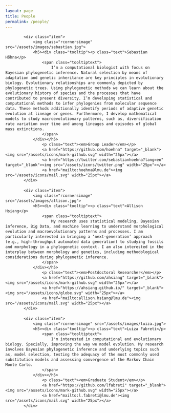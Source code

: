 ```yaml
---
layout: page
title: People
permalink: /people/
---
```


<div class="container">

            <div class="item">
                <img class="rcornersimage" src="/assets/images/sebastian.jpg">
                <h5><div class="tooltip"><p class="text">Sebastian Höhna</p>
                    <span class="tooltiptext">
                        I’m a computational biologist with focus on Bayesian phylogenetic inference. Natural selection by means of adaptation and genetic inheritance are key principles in evolutionary biology. Evolutionary relationships are commonly depicted by phylogenetic trees. Using phylogenetic methods we can learn about the evolutionary history of species and the processes that have contributed to present diversity. I’m developing statistical and computational methods to infer phylogenies from molecular sequence data. These methods additionally identify periods of adaptive genetic evolution at lineage or genes. Furthermore, I develop mathematical models to study macroevolutionary patterns, such as, diversification rate variation over time and among lineages and episodes of global mass extinctions.
                    </span>
                </div></h5>
                    <p class="text"><em>Group Leader</em></p>
                    <a href="https://github.com/hoehna" target="_blank"><img src="/assets/icons/mark-github.svg" width="25px"></a>
                    <a href="https://twitter.com/sebastianhoehna?lang=en" target="_blank"><img src="/assets/icons/twitter.png" width="25px"></a>
                    <a href="mailto:hoehna@lmu.de"><img src="/assets/icons/mail.svg" width="25px"></a>
            </div>

            <div class="item">
                <img class="rcornersimage" src="/assets/images/allison.jpg">
                <h5><div class="tooltip"><p class="text">Allison Hsiang</p>
                    <span class="tooltiptext">
                        My research uses statistical modeling, Bayesian inference, Big Data, and machine learning to understand morphological evolution and macroevolutionary patterns and processes. I am particularly interested in bringing a ‘next-generation’ approach (e.g., high-throughput automated data generation) to studying fossils and morphology in a phylogenetic context. I am also interested in the interplay between morphology and genetics, including methodological considerations during phylogenetic inference.
                    </span>
                </div></h5>
                    <p class="text"><em>Postdoctoral Researcher</em></p>
                    <a href="https://github.com/ahsiang" target="_blank"><img src="/assets/icons/mark-github.svg" width="25px"></a>
                    <a href="https://ahsiang.github.io/" target="_blank"><img src="/assets/icons/globe.svg" width="25px"></a>
                    <a href="mailto:allison.hsiang@lmu.de"><img src="/assets/icons/mail.svg" width="25px"></a>
            </div>

            <div class="item">
                <img class="rcornersimage" src="/assets/images/luiza.jpg">
                <h5><div class="tooltip"><p class="text">Luiza Fabreti</p>
                    <span class="tooltiptext">
                        I'm interested in computational and evolutionary biology. Specially, improving the way we model evolution. My research involves Bayesian phylogenetic inference and underlying topics such as, model selection, testing the adequacy of the most commonly used substitution models and assessing convergence of the Markov Chain Monte Carlo.
                    </span>
                </div></h5>
                    <p class="text"><em>Graduate Student</em></p>
                    <a href="https://github.com/lfabreti" target="_blank"><img src="/assets/icons/mark-github.svg" width="25px"></a>
                    <a href="mailto:l.fabreti@lmu.de"><img src="/assets/icons/mail.svg" width="25px"></a>
            </div>

</div>
